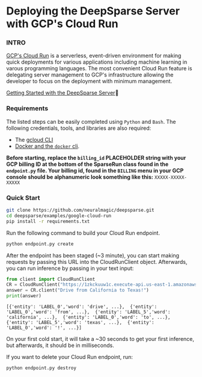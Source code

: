 <!--
Copyright (c) 2021 - present / Neuralmagic, Inc. All Rights Reserved.

Licensed under the Apache License, Version 2.0 (the "License");
you may not use this file except in compliance with the License.
You may obtain a copy of the License at

   http://www.apache.org/licenses/LICENSE-2.0

Unless required by applicable law or agreed to in writing,
software distributed under the License is distributed on an "AS IS" BASIS,
WITHOUT WARRANTIES OR CONDITIONS OF ANY KIND, either express or implied.
See the License for the specific language governing permissions and
limitations under the License.
-->

# Deploying the DeepSparse Server with GCP's Cloud Run

### INTRO

[GCP's Cloud Run](https://cloud.google.com/run) is a serverless, event-driven environment for making quick deployments for various applications including machine learning in varous programming languages. The most convenient Cloud Run feature is delegating server management to GCP's infrastructure allowing the developer to focus on the deployment with minimum management.

[Getting Started with the DeepSparse Server](https://github.com/neuralmagic/deepsparse)🔌

### Requirements

The listed steps can be easily completed using `Python` and `Bash`. The following
credentials, tools, and libraries are also required:
* The [gcloud CLI](https://cloud.google.com/sdk/gcloud)
* [Docker and the `docker` cli](https://docs.docker.com/get-docker/).

**Before starting, replace the `billing_id` PLACEHOLDER string with your GCP billing ID at the bottom of the SparseRun class found in the `endpoint.py` file. Your billing id, found in the `BILLING` menu in your GCP console should be alphanumeric look something like this:** `XXXXX-XXXXX-XXXXX`

### Quick Start

```bash
git clone https://github.com/neuralmagic/deepsparse.git
cd deepsparse/examples/google-cloud-run
pip install -r requirements.txt
```
Run the following command to build your Cloud Run endpoint.

```bash
python endpoint.py create
```

After the endpoint has been staged (~3 minute), you can start making requests by passing this URL into the CloudRunClient object. Afterwards, you can run inference by passing in your text input:

```python
from client import CloudRunClient
CR = CloudRunClient("https://1zkckuuw1c.execute-api.us-east-1.amazonaws.com/inference")
answer = CR.client("Drive from California to Texas!")
print(answer)
```
`[{'entity': 'LABEL_0','word': 'drive', ...}, 
{'entity': 'LABEL_0','word': 'from', ...}, 
{'entity': 'LABEL_5','word': 'california', ...}, 
{'entity': 'LABEL_0','word': 'to', ...}, 
{'entity': 'LABEL_5','word': 'texas', ...}, 
{'entity': 'LABEL_0','word': '!', ...}]`

On your first cold start, it will take a ~30 seconds to get your first inference, but afterwards, it should be in milliseconds.

If you want to delete your Cloud Run endpoint, run:

```bash
python endpoint.py destroy
```
